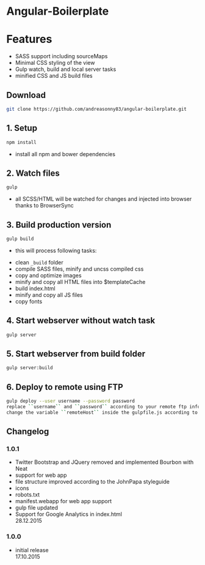 # Angular-Boilerplate

# Features
* SASS support including sourceMaps
* Minimal CSS styling of the view
* Gulp watch, build and local server tasks
* minified CSS and JS build files

## Download
```bash
git clone https://github.com/andreasonny83/angular-boilerplate.git
```

## 1. Setup
```bash
npm install
```
- install all npm and bower dependencies

## 2. Watch files
```bash
gulp
```
- all SCSS/HTML will be watched for changes and injected into browser thanks to BrowserSync

## 3. Build production version
```bash
gulp build
```
- this will process following tasks:
* clean `_build` folder
* compile SASS files, minify and uncss compiled css
* copy and optimize images
* minify and copy all HTML files into $templateCache
* build index.html
* minify and copy all JS files
* copy fonts

## 4. Start webserver without watch task
```bash
gulp server
```

## 5. Start webserver from build folder
```bash
gulp server:build
```

## 6. Deploy to remote using FTP
```bash
gulp deploy --user username --password password
replace ``username`` and ``password`` according to your remote ftp information
change the variable ``remoteHost`` inside the gulpfile.js according to your remote url
```


## Changelog
### 1.0.1
- Twitter Bootstrap and JQuery removed and implemented Bourbon with Neat
- support for web app
- file structure improved according to the JohnPapa styleguide
- icons
- robots.txt
- manifest.webapp for web app support
- gulp file updated
- Support for Google Analytics in index.html<br>
28.12.2015

### 1.0.0
- initial release<br>
17.10.2015
